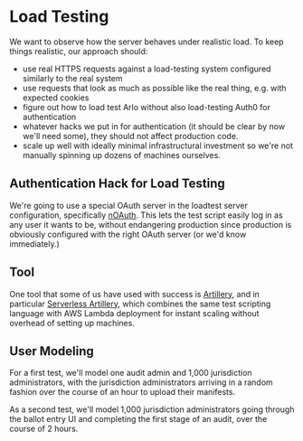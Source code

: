 # Load Testing

We want to observe how the server behaves under realistic load. To
keep things realistic, our approach should:

- use real HTTPS requests against a load-testing system configured similarly to the real system
- use requests that look as much as possible like the real thing, e.g. with expected cookies
- figure out how to load test Arlo without also load-testing Auth0 for authentication
- whatever hacks we put in for authentication (it should be clear by
  now we'll need some), they should not affect production code.
- scale up well with ideally minimal infrastructural investment so
  we're not manually spinning up dozens of machines ourselves.

## Authentication Hack for Load Testing

We're going to use a special OAuth server in the loadtest server
configuration, specifically
[nOAuth](https://github.com/votingworks/nOAuth). This lets the test
script easily log in as any user it wants to be, without endangering
production since production is obviously configured with the right
OAuth server (or we'd know immediately.)

## Tool

One tool that some of us have used with success is
[Artillery](https://artillery.io), and in particular [Serverless
Artillery](https://github.com/Nordstrom/serverless-artillery), which
combines the same test scripting language with AWS Lambda deployment
for instant scaling without overhead of setting up machines.

## User Modeling

For a first test, we'll model one audit admin and 1,000 jurisdiction
administrators, with the jurisdiction administrators arriving in a
random fashion over the course of an hour to upload their manifests.

As a second test, we'll model 1,000 jurisdiction administrators going
through the ballot entry UI and completing the first stage of an
audit, over the course of 2 hours.
